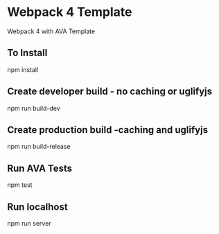 # Webpack 4 Template
Webpack 4 with AVA Template

## To Install
npm install

## Create developer build - no caching or uglifyjs
npm run build-dev

## Create production build -caching and uglifyjs
npm run build-release

## Run AVA Tests
npm test

## Run localhost
npm run server


